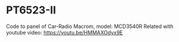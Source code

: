 # PT6523-II
Code to panel of Car-Radio Macrom, model: MCD3540R
Related with youtube video:
https://youtu.be/HMMAXOdyx9E
